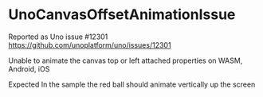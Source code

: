 # UnoCanvasOffsetAnimationIssue

Reported as Uno issue #12301
https://github.com/unoplatform/uno/issues/12301

Unable to animate the canvas top or left attached properties on WASM, Android, iOS

Expected
In the sample the red ball should animate vertically up the screen 
